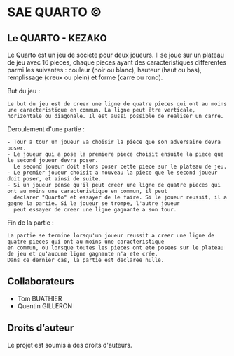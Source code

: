 # SAE QUARTO ©

## Le QUARTO - KEZAKO

Le Quarto est un jeu de societe pour deux joueurs. Il se joue sur un plateau de jeu avec 16 pieces, chaque pieces ayant des caracteristiques differentes parmi les suivantes : couleur (noir ou blanc), hauteur (haut ou bas), remplissage (creux ou plein) 
et forme (carre ou rond).

But du jeu :

    Le but du jeu est de creer une ligne de quatre pieces qui ont au moins une caracteristique en commun. La ligne peut être verticale, horizontale ou diagonale. Il est aussi possible de realiser un carre.

Deroulement d'une partie :
	
	- Tour a tour un joueur va choisir la piece que son adversaire devra poser.
	- Le joueur qui a pose la premiere piece choisit ensuite la piece que le second joueur devra poser. 
	  Le second joueur doit alors poser cette piece sur le plateau de jeu.
	- Le premier joueur choisit a nouveau la piece que le second joueur doit poser, et ainsi de suite.
	- Si un joueur pense qu'il peut creer une ligne de quatre pieces qui ont au moins une caracteristique en commun, il peut 
	  declarer "Quarto" et essayer de le faire. Si le joueur reussit, il a gagne la partie. Si le joueur se trompe, l'autre joueur 
	  peut essayer de creer une ligne gagnante a son tour.

Fin de la partie :

	La partie se termine lorsqu'un joueur reussit a creer une ligne de quatre pieces qui ont au moins une caracteristique 
	en commun, ou lorsque toutes les pieces ont ete posees sur le plateau de jeu et qu'aucune ligne gagnante n'a ete crée. 
	Dans ce dernier cas, la partie est declaree nulle.

## Collaborateurs

- Tom BUATHIER
- Quentin GILLERON

## Droits d’auteur

Le projet est soumis à des droits d'auteurs.